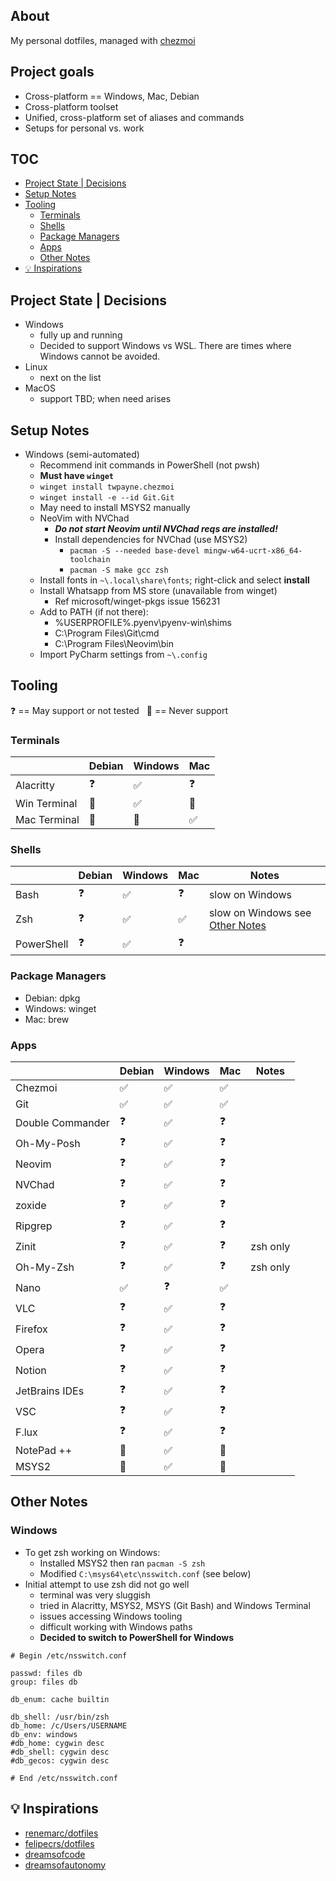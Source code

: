## About
My personal dotfiles, managed with [chezmoi](https://www.chezmoi.io/)

## Project goals
- Cross-platform == Windows, Mac, Debian
- Cross-platform toolset
- Unified, cross-platform set of aliases and commands
- Setups for personal vs. work

## TOC
- [Project State | Decisions](#project-state--decisions)
- [Setup Notes](#setup-notes)
- [Tooling](#tooling)
  - [Terminals](#terminals)
  - [Shells](#shells)
  - [Package Managers](#package-managers)
  - [Apps](#apps)
  - [Other Notes](#other-notes)
- [💡 Inspirations](#-inspirations)

## Project State | Decisions
- Windows 
  - fully up and running
  - Decided to support Windows vs WSL. There are times where Windows cannot be avoided.
- Linux
  - next on the list
- MacOS
  - support TBD; when need arises

## Setup Notes
- Windows (semi-automated)
  - Recommend init commands in PowerShell (not pwsh)
  - **Must have `winget`**
  - `winget install twpayne.chezmoi`
  - `winget install -e --id Git.Git`
  - May need to install MSYS2 manually
  - NeoVim with NVChad
    - ***Do not start Neovim until NVChad reqs are installed!***
    - Install dependencies for NVChad (use MSYS2)
      - `pacman -S --needed base-devel mingw-w64-ucrt-x86_64-toolchain`
      - `pacman -S make gcc zsh`
  - Install fonts in `~\.local\share\fonts`; right-click and select **install**
  - Install Whatsapp from MS store (unavailable from winget)
    - Ref microsoft/winget-pkgs issue 156231
  - Add to PATH (if not there):
    - %USERPROFILE%\.pyenv\pyenv-win\shims
    - C:\Program Files\Git\cmd
    - C:\Program Files\Neovim\bin
  - Import PyCharm settings from `~\.config`

## Tooling
❓ <span>== May support or not tested</span> &nbsp; 🚫 <span>== Never support</span>

### Terminals
|  | **Debian** | **Windows** | **Mac** |
|---|---|---|---|
| Alacritty | ❓ | ✅ | ❓ |
| Win Terminal | 🚫 | ✅ | 🚫 |
| Mac Terminal | 🚫 | 🚫 | ✅ |

### Shells
|  | **Debian** | **Windows** | **Mac** | **Notes** |
|---|---|---|---|---|
| Bash | ❓ | ✅ | ❓ | slow on Windows |
| Zsh | ❓ | ✅ | ✅ | slow on Windows see [Other Notes](#other-notes) |
| PowerShell | ❓ | ✅ | ❓ |  |

### Package Managers
- Debian: dpkg
- Windows: winget
- Mac: brew

### Apps
|  | **Debian** | **Windows** | **Mac** | **Notes** |
|---|---|---|---|---|
| Chezmoi | ✅ | ✅ | ✅ |  |
| Git | ✅ | ✅ | ✅ |  |
| Double Commander | ❓ | ✅ | ❓ |  |
| Oh-My-Posh | ❓ | ✅ | ❓ |  |
| Neovim | ❓ | ✅ | ❓ |  |
| NVChad | ❓ | ✅ | ❓ |  |
| zoxide | ❓ | ✅ | ❓ |  |
| Ripgrep | ❓ | ✅ | ❓ |  |
| Zinit | ❓ | ✅ | ❓ | zsh only |
| Oh-My-Zsh | ❓ | ✅ | ❓ | zsh only |
| Nano | ✅ | ❓ | ✅ |  |
| VLC | ❓ | ✅ | ❓ |  |
| Firefox | ❓ | ✅ | ❓ |  |
| Opera | ❓ | ✅ | ❓ |  |
| Notion | ❓ | ✅ | ❓ |  |
| JetBrains IDEs | ❓ | ✅ | ❓ |  |
| VSC | ❓ | ✅ | ❓ |  |
| F.lux | ❓ | ✅ | ❓ |  |
| NotePad ++ | 🚫 | ✅ | 🚫 |  |
| MSYS2 | 🚫 | ✅ | 🚫 |  |

## Other Notes

### Windows
- To get zsh working on Windows:
  - Installed MSYS2 then ran `pacman -S zsh`
  - Modified `C:\msys64\etc\nsswitch.conf` (see below)
- Initial attempt to use zsh did not go well
  - terminal was very sluggish
  - tried in Alacritty, MSYS2, MSYS (Git Bash) and Windows Terminal
  - issues accessing Windows tooling 
  - difficult working with Windows paths
  - **Decided to switch to PowerShell for Windows**

```text
# Begin /etc/nsswitch.conf

passwd: files db
group: files db

db_enum: cache builtin

db_shell: /usr/bin/zsh
db_home: /c/Users/USERNAME
db_env: windows
#db_home: cygwin desc
#db_shell: cygwin desc
#db_gecos: cygwin desc

# End /etc/nsswitch.conf
```

## 💡 Inspirations
- [renemarc/dotfiles](https://github.com/renemarc/dotfiles)
- [felipecrs/dotfiles](https://github.com/felipecrs/dotfiles)
- [dreamsofcode](https://www.youtube.com/@dreamsofcode)
- [dreamsofautonomy](https://www.youtube.com/@dreamsofautonomy)
